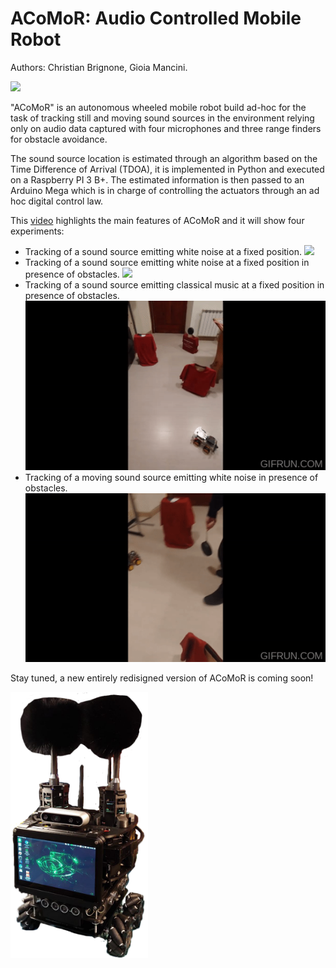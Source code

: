 # ACoMoR: Audio Controlled Mobile Robot

Authors: Christian Brignone, Gioia Mancini.

<img src="https://github.com/ChristianBrignone/ACoMoR/blob/main/Images/ACoMoR1.0.jpg" width="300" >

"ACoMoR" is an autonomous wheeled mobile robot build ad-hoc for the task of tracking still and moving sound sources in the environment relying only on audio data captured with four microphones and three range finders for obstacle avoidance.

The sound source location is estimated through an algorithm based on the Time Difference of Arrival (TDOA), it is implemented in Python and executed on a Raspberry PI 3 B+. The estimated information is then passed to an Arduino Mega which is in charge of controlling the actuators through an ad hoc digital control law.

This [video](https://youtu.be/DSioZE_8FHM) highlights the main features of ACoMoR and it will show four experiments:

* Tracking of a sound source emitting white noise at a fixed position.
![](https://github.com/ChristianBrignone/ACoMoR/blob/main/GIFs/ACoMoR__Experiment%201.gif)
* Tracking of a sound source emitting white noise at a fixed position in presence of obstacles.
![](https://github.com/ChristianBrignone/ACoMoR/blob/main/GIFs/ACoMoR__Experiment%202.gif)
* Tracking of a sound source emitting classical music at a fixed position in presence of obstacles.
![](https://github.com/ChristianBrignone/ACoMoR/blob/main/GIFs/ACoMoR__Experiment%203.gif)
* Tracking of a moving sound source emitting white noise in presence of obstacles.
![](https://github.com/ChristianBrignone/ACoMoR/blob/main/GIFs/ACoMoR__Experiment%204.gif)

Stay tuned, a new entirely redisigned version of ACoMoR is coming soon! 

<img src="https://github.com/ChristianBrignone/ACoMoR/blob/main/Images/ACoMoR2.0.png" width="220" >
